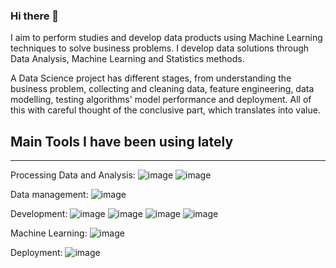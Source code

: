 ### Hi there 👋

<!--
**fusaa/fusaa** is a ✨ _special_ ✨ repository because its `README.md` (this file) appears on your GitHub profile.

Here are some ideas to get you started:

- 🔭 I’m currently working on ...
- 🌱 I’m currently learning ...
- 👯 I’m looking to collaborate on ...
- 🤔 I’m looking for help with ...
- 💬 Ask me about ...
- 📫 How to reach me: ...
- 😄 Pronouns: ...
- ⚡ Fun fact: ...
-->

I aim to perform studies and develop data products using Machine Learning techniques to solve business problems. I develop data solutions through Data Analysis, Machine Learning and Statistics methods.

A Data Science project has different stages, from understanding the business problem, collecting and cleaning data, feature engineering, data modelling, testing algorithms' model performance and deployment. All of this with careful thought of the conclusive part, which translates into value.

## Main Tools I have been using lately
---

Processing Data and Analysis: ![image](https://user-images.githubusercontent.com/66756007/200420895-e33c1cec-989d-4948-ab66-c0c5fe7d18d0.png) ![image](https://user-images.githubusercontent.com/66756007/200426512-683d9030-6e4f-4686-8508-d3acf5e0c027.png)
  
Data management: ![image](https://user-images.githubusercontent.com/66756007/200420753-a8bca9fe-dd68-4473-b998-82e0c156f74a.png)  

Development: ![image](https://user-images.githubusercontent.com/66756007/200421082-7295fef2-5b95-46dc-b7ae-9a91e391432b.png) ![image](https://user-images.githubusercontent.com/66756007/200421157-d127e7c2-447a-434b-ac14-417426c8003a.png)  ![image](https://user-images.githubusercontent.com/66756007/200421200-c07cc9ef-576f-4de9-ba24-fbfbff5549d7.png)  ![image](https://user-images.githubusercontent.com/66756007/200421228-de7e67ae-502d-4695-a277-942a8ee6f9ac.png)  

Machine Learning: ![image](https://user-images.githubusercontent.com/66756007/200421355-8a76c112-6178-4efc-a00e-a1f0365990c6.png)  

Deployment:  ![image](https://user-images.githubusercontent.com/66756007/200421405-e85a1c31-496c-4eeb-935b-e3f227684bdf.png)





